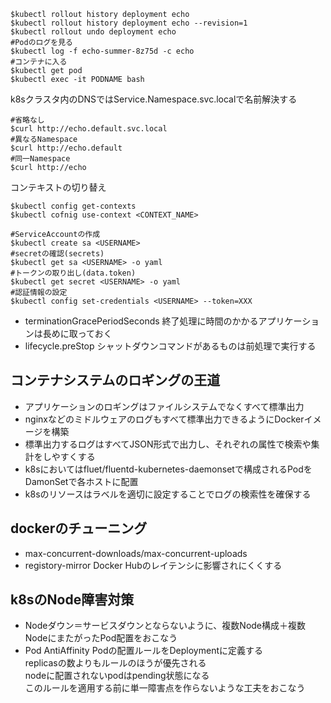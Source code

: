 ```
$kubectl rollout history deployment echo
$kubectl rollout history deployment echo --revision=1
$kubectl rollout undo deployment echo
#Podのログを見る
$kubectl log -f echo-summer-8z75d -c echo
#コンテナに入る
$kubectl get pod
$kubectl exec -it PODNAME bash
```

k8sクラスタ内のDNSではService.Namespace.svc.localで名前解決する
```
#省略なし
$curl http://echo.default.svc.local
#異なるNamespace
$curl http://echo.default
#同一Namespace
$curl http://echo
```

コンテキストの切り替え
```
$kubectl config get-contexts
$kubectl cofnig use-context <CONTEXT_NAME>
```

```
#ServiceAccountの作成
$kubectl create sa <USERNAME>
#secretの確認(secrets)
$kubectl get sa <USERNAME> -o yaml
#トークンの取り出し(data.token)
$kubectl get secret <USERNAME> -o yaml
#認証情報の設定
$kubectl config set-credentials <USERNAME> --token=XXX
```


- terminationGracePeriodSeconds
終了処理に時間のかかるアプリケーションは長めに取っておく
- lifecycle.preStop
シャットダウンコマンドがあるものは前処理で実行する

## コンテナシステムのロギングの王道
- アプリケーションのロギングはファイルシステムでなくすべて標準出力
- nginxなどのミドルウェアのログもすべて標準出力できるようにDockerイメージを構築
- 標準出力するログはすべてJSON形式で出力し、それぞれの属性で検索や集計をしやすくする
- k8sにおいてはfluet/fluentd-kubernetes-daemonsetで構成されるPodをDamonSetで各ホストに配置
- k8sのリソースはラベルを適切に設定することでログの検索性を確保する


## dockerのチューニング
- max-concurrent-downloads/max-concurrent-uploads
- registory-mirror
Docker Hubのレイテンシに影響されにくくする

## k8sのNode障害対策
- Nodeダウン＝サービスダウンとならないように、複数Node構成＋複数NodeにまたがったPod配置をおこなう
- Pod AntiAffinity
Podの配置ルールをDeploymentに定義する  
replicasの数よりもルールのほうが優先される  
nodeに配置されないpodはpending状態になる  
このルールを適用する前に単一障害点を作らないような工夫をおこなう  
